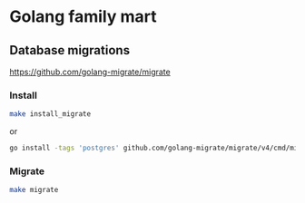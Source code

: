 #  Golang family mart


## Database migrations
https://github.com/golang-migrate/migrate
### Install 
```bash
make install_migrate
```
or 
```bash
go install -tags 'postgres' github.com/golang-migrate/migrate/v4/cmd/migrate@$TAG
```
      

### Migrate
```bash
make migrate 
```